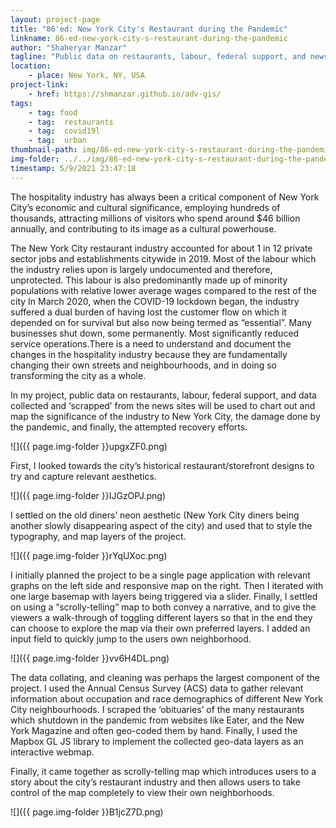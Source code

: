 ```yaml
---
layout: project-page
title: "86'ed: New York City's Restaurant during the Pandemic"
linkname: 86-ed-new-york-city-s-restaurant-during-the-pandemic
author: "Shaheryar Manzar"
tagline: "Public data on restaurants, labour, federal support, and news sites is used to map the impact of COVID19 on New York City restaurants."
location:
    - place: New York, NY, USA
project-link:
    - href: https://shmanzar.github.io/adv-gis/
tags:
    - tag: food
    - tag:  restaurants
    - tag:  covid19l
    - tag:  urban
thumbnail-path: img/86-ed-new-york-city-s-restaurant-during-the-pandemic/SEUJTXP.png
img-folder: ../../img/86-ed-new-york-city-s-restaurant-during-the-pandemic/
timestamp: 5/9/2021 23:47:18
---
```

The hospitality industry has always been a critical component of New York City’s economic and cultural significance, employing hundreds of thousands, attracting millions of visitors who spend around $46 billion annually, and contributing to its image as a cultural powerhouse.

The New York City restaurant industry accounted for about 1 in 12 private sector jobs and establishments citywide in 2019. Most of the labour which the industry relies upon is largely undocumented and therefore, unprotected. This labour is also predominantly made up of minority populations with relative lower average wages compared to the rest of the city
In March 2020, when the COVID-19 lockdown began, the industry suffered a dual burden of having lost the customer flow on which it depended on for survival but also now being termed as “essential”. Many businesses shut down, some permanently. Most significantly reduced service operations.There is a need to understand and document the changes in the hospitality industry because they are fundamentally changing their own streets and neighbourhoods, and in doing so transforming the city as a whole.

In my project, public data on restaurants, labour, federal support, and data collected and ‘scrapped’ from the news sites will be used to chart out and map the significance of the industry to New York City, the damage done by the pandemic, and finally, the attempted recovery efforts.

![]({{ page.img-folder }}upgxZF0.png)

First, I looked towards the city’s historical restaurant/storefront designs to try and capture relevant aesthetics.

![]({{ page.img-folder }}IJGzOPJ.png)

I settled on the old diners’ neon aesthetic (New York City diners being another slowly disappearing aspect of the city) and used that to style the typography, and map layers of the project.

![]({{ page.img-folder }}rYqUXoc.png)

I initially planned the project to be a single page application with relevant graphs on the left side and responsive map on the right. Then I iterated with one large basemap with layers being triggered via a slider. Finally, I settled on using a “scrolly-telling” map to both convey a narrative, and to give the viewers a walk-through of toggling different layers so that in the end they can choose to explore the map via their own preferred layers. I added an input field to quickly jump to the users own neighborhood.

![]({{ page.img-folder }}vv6H4DL.png)

The data collating, and cleaning was perhaps the largest component of the project. I used the Annual Census Survey (ACS) data to gather relevant information about occupation and race demographics of different New York City neighbourhoods. I scraped the ‘obituaries’ of the many restaurants which shutdown in the pandemic from websites like Eater, and the New York Magazine and often geo-coded them by hand. Finally, I used the Mapbox GL JS library to implement the collected geo-data layers as an interactive webmap. 

Finally, it came together as scrolly-telling map which introduces users to a story about the city’s restaurant industry and then allows users to take control of the map completely to view their own neighborhoods.

![]({{ page.img-folder }}B1jcZ7D.png)